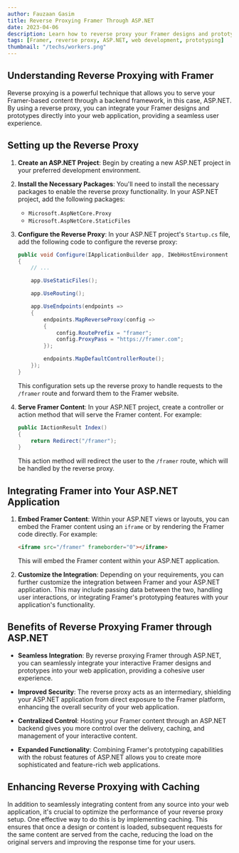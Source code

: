 ```yaml
---
author: Fauzaan Gasim
title: Reverse Proxying Framer Through ASP.NET
date: 2023-04-06
description: Learn how to reverse proxy your Framer designs and prototypes through an ASP.NET backend, enabling you to seamlessly integrate your interactive content into your web application.
tags: [Framer, reverse proxy, ASP.NET, web development, prototyping]
thumbnail: "/techs/workers.png"
---
```


## Understanding Reverse Proxying with Framer

Reverse proxying is a powerful technique that allows you to serve your Framer-based content through a backend framework, in this case, ASP.NET. By using a reverse proxy, you can integrate your Framer designs and prototypes directly into your web application, providing a seamless user experience.

## Setting up the Reverse Proxy

1. **Create an ASP.NET Project**: Begin by creating a new ASP.NET project in your preferred development environment.

2. **Install the Necessary Packages**: You'll need to install the necessary packages to enable the reverse proxy functionality. In your ASP.NET project, add the following packages:
   - `Microsoft.AspNetCore.Proxy`
   - `Microsoft.AspNetCore.StaticFiles`

3. **Configure the Reverse Proxy**: In your ASP.NET project's `Startup.cs` file, add the following code to configure the reverse proxy:

   ```csharp
   public void Configure(IApplicationBuilder app, IWebHostEnvironment env)
   {
       // ...

       app.UseStaticFiles();

       app.UseRouting();

       app.UseEndpoints(endpoints =>
       {
           endpoints.MapReverseProxy(config =>
           {
               config.RoutePrefix = "framer";
               config.ProxyPass = "https://framer.com";
           });

           endpoints.MapDefaultControllerRoute();
       });
   }
   ```

   This configuration sets up the reverse proxy to handle requests to the `/framer` route and forward them to the Framer website.

4. **Serve Framer Content**: In your ASP.NET project, create a controller or action method that will serve the Framer content. For example:

   ```csharp
   public IActionResult Index()
   {
       return Redirect("/framer");
   }
   ```

   This action method will redirect the user to the `/framer` route, which will be handled by the reverse proxy.

## Integrating Framer into Your ASP.NET Application

1. **Embed Framer Content**: Within your ASP.NET views or layouts, you can embed the Framer content using an `iframe` or by rendering the Framer code directly. For example:

   ```html
   <iframe src="/framer" frameborder="0"></iframe>
   ```

   This will embed the Framer content within your ASP.NET application.

2. **Customize the Integration**: Depending on your requirements, you can further customize the integration between Framer and your ASP.NET application. This may include passing data between the two, handling user interactions, or integrating Framer's prototyping features with your application's functionality.

## Benefits of Reverse Proxying Framer through ASP.NET

- **Seamless Integration**: By reverse proxying Framer through ASP.NET, you can seamlessly integrate your interactive Framer designs and prototypes into your web application, providing a cohesive user experience.

- **Improved Security**: The reverse proxy acts as an intermediary, shielding your ASP.NET application from direct exposure to the Framer platform, enhancing the overall security of your web application.

- **Centralized Control**: Hosting your Framer content through an ASP.NET backend gives you more control over the delivery, caching, and management of your interactive content.

- **Expanded Functionality**: Combining Framer's prototyping capabilities with the robust features of ASP.NET allows you to create more sophisticated and feature-rich web applications.

## Enhancing Reverse Proxying with Caching

In addition to seamlessly integrating content from any source into your web application, it's crucial to optimize the performance of your reverse proxy setup. One effective way to do this is by implementing caching. This ensures that once a design or content is loaded, subsequent requests for the same content are served from the cache, reducing the load on the original servers and improving the response time for your users.
